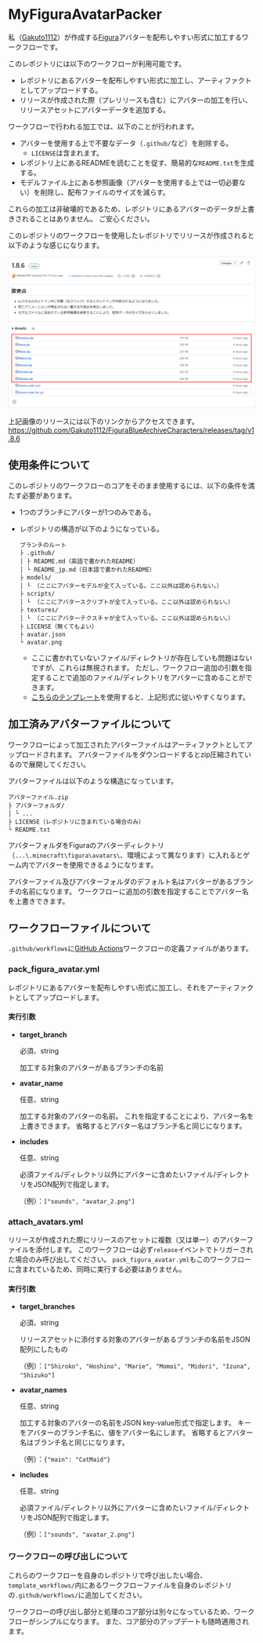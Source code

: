 # MyFiguraAvatarPacker
私（[Gakuto1112](https://github.com/Gakuto1112)）が作成する[Figura](https://modrinth.com/mod/figura)アバターを配布しやすい形式に加工するワークフローです。

このレポジトリには以下のワークフローが利用可能です。

- レポジトリにあるアバターを配布しやすい形式に加工し、アーティファクトとしてアップロードする。
- リリースが作成された際（プレリリースも含む）にアバターの加工を行い、リリースアセットにアバターデータを追加する。

ワークフローで行われる加工では、以下のことが行われます。

- アバターを使用する上で不要なデータ（`.github/`など）を削除する。
  - `LICENSE`は含まれます。
- レポジトリ上にあるREADMEを読むことを促す、簡易的な`README.txt`を生成する。
- モデルファイル上にある参照画像（アバターを使用する上では一切必要ない）を削除し、配布ファイルのサイズを減らす。

これらの加工は非破壊的であるため、レポジトリにあるアバターのデータが上書きされることはありません。
ご安心ください。

このレポジトリのワークフローを使用したレポジトリでリリースが作成されると以下のような感じになります。

![リリースアセットの例](./readme_images/release_assets_example.png)

上記画像のリリースには以下のリンクからアクセスできます。
https://github.com/Gakuto1112/FiguraBlueArchiveCharacters/releases/tag/v1.8.6

## 使用条件について
このレポジトリのワークフローのコアをそのまま使用するには、以下の条件を満たす必要があります。

- 1つのブランチにアバターが1つのみである。
- レポジトリの構造が以下のようになっている。

  ```
  ブランチのルート
  ├ .github/
  │ ├ README.md（英語で書かれたREADME）
  │ └ README_jp.md（日本語で書かれたREADME）
  ├ models/
  │ └ （ここにアバターモデルが全て入っている。ここ以外は認められない。）
  ├ scripts/
  │ └ （ここにアバタースクリプトが全て入っている。ここ以外は認められない。）
  ├ textures/
  │ └ （ここにアバターテクスチャが全て入っている。ここ以外は認められない。）
  ├ LICENSE（無くてもよい）
  ├ avatar.json
  └ avatar.png
  ```

  - ここに書かれていないファイル/ディレクトリが存在していも問題はないですが、これらは無視されます。
  ただし、ワークフロー追加の引数を指定することで追加のファイル/ディレクトリをアバターに含めることができます。
  - [こちらのテンプレート](https://github.com/Gakuto1112/FiguraAvatarTemplate)を使用すると、上記形式に従いやすくなります。

## 加工済みアバターファイルについて
ワークフローによって加工されたアバターファイルはアーティファクトとしてアップロードされます。
アバターファイルをダウンロードするとzip圧縮されているので展開してください。

アバターファイルは以下のような構造になっています。

```
アバターファイル.zip
├ アバターフォルダ/
│ └ ...
├ LICENSE（レポジトリに含まれている場合のみ）
└ README.txt
```

アバターフォルダをFiguraのアバターディレクトリ（`...\.minecraft\figura\avatars\`、環境によって異なります）に入れるとゲーム内でアバターを使用できるようになります。

アバターファイル及びアバターフォルダのデフォルト名はアバターがあるブランチの名前になります。
ワークフローに追加の引数を指定することでアバター名を上書きできます。

## ワークフローファイルについて
`.github/workflows`に[GitHub Actions](https://github.co.jp/features/actions)ワークフローの定義ファイルがあります。

### pack_figura_avatar.yml
レポジトリにあるアバターを配布しやすい形式に加工し、それをアーティファクトとしてアップロードします。

#### 実行引数
- **target_branch**

  必須、string

  加工する対象のアバターがあるブランチの名前

- **avatar_name**

  任意、string

  加工する対象のアバターの名前。
  これを指定することにより、アバター名を上書きできます。
  省略するとアバター名はブランチ名と同じになります。

- **includes**

  任意、string

  必須ファイル/ディレクトリ以外にアバターに含めたいファイル/ディレクトリをJSON配列で指定します。

  （例）：`["sounds", "avatar_2.png"]`

### attach_avatars.yml
リリースが作成された際にリリースのアセットに複数（又は単一）のアバターファイルを添付します。
このワークフローは必ず`release`イベントでトリガーされた場合のみ呼び出してください。
`pack_figura_avatar.yml`もこのワークフローに含まれているため、同時に実行する必要はありません。

#### 実行引数
- **target_branches**

  必須、string

  リリースアセットに添付する対象のアバターがあるブランチの名前をJSON配列にしたもの

  （例）：`["Shiroko", "Hoshino", "Marie", "Momoi", "Midori", "Izuna", "Shizuko"]`

- **avatar_names**

  任意、string

  加工する対象のアバターの名前をJSON key-value形式で指定します。
  キーをアバターのブランチ名に、値をアバター名にします。
  省略するとアバター名はブランチ名と同じになります。

  （例）：`{"main": "CatMaid"}`

- **includes**

  任意、string

  必須ファイル/ディレクトリ以外にアバターに含めたいファイル/ディレクトリをJSON配列で指定します。

  （例）：`["sounds", "avatar_2.png"]`

### ワークフローの呼び出しについて
これらのワークフローを自身のレポジトリで呼び出したい場合、`template_workflows/`内にあるワークフローファイルを自身のレポジトリの`.github/workflows/`に追加してください。

ワークフローの呼び出し部分と処理のコア部分は別々になっているため、ワークフローがシンプルになります。
また、コア部分のアップデートも随時適用されます。